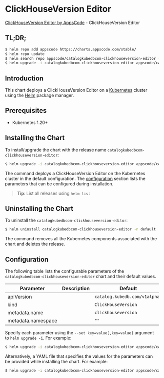 # ClickHouseVersion Editor

[ClickHouseVersion Editor by AppsCode](https://appscode.com) - ClickHouseVersion Editor

## TL;DR;

```bash
$ helm repo add appscode https://charts.appscode.com/stable/
$ helm repo update
$ helm search repo appscode/catalogkubedbcom-clickhouseversion-editor --version=v0.21.0
$ helm upgrade -i catalogkubedbcom-clickhouseversion-editor appscode/catalogkubedbcom-clickhouseversion-editor -n default --create-namespace --version=v0.21.0
```

## Introduction

This chart deploys a ClickHouseVersion Editor on a [Kubernetes](http://kubernetes.io) cluster using the [Helm](https://helm.sh) package manager.

## Prerequisites

- Kubernetes 1.20+

## Installing the Chart

To install/upgrade the chart with the release name `catalogkubedbcom-clickhouseversion-editor`:

```bash
$ helm upgrade -i catalogkubedbcom-clickhouseversion-editor appscode/catalogkubedbcom-clickhouseversion-editor -n default --create-namespace --version=v0.21.0
```

The command deploys a ClickHouseVersion Editor on the Kubernetes cluster in the default configuration. The [configuration](#configuration) section lists the parameters that can be configured during installation.

> **Tip**: List all releases using `helm list`

## Uninstalling the Chart

To uninstall the `catalogkubedbcom-clickhouseversion-editor`:

```bash
$ helm uninstall catalogkubedbcom-clickhouseversion-editor -n default
```

The command removes all the Kubernetes components associated with the chart and deletes the release.

## Configuration

The following table lists the configurable parameters of the `catalogkubedbcom-clickhouseversion-editor` chart and their default values.

|     Parameter      | Description |                 Default                  |
|--------------------|-------------|------------------------------------------|
| apiVersion         |             | <code>catalog.kubedb.com/v1alpha1</code> |
| kind               |             | <code>ClickHouseVersion</code>           |
| metadata.name      |             | <code>clickhouseversion</code>           |
| metadata.namespace |             | <code>""</code>                          |


Specify each parameter using the `--set key=value[,key=value]` argument to `helm upgrade -i`. For example:

```bash
$ helm upgrade -i catalogkubedbcom-clickhouseversion-editor appscode/catalogkubedbcom-clickhouseversion-editor -n default --create-namespace --version=v0.21.0 --set apiVersion=catalog.kubedb.com/v1alpha1
```

Alternatively, a YAML file that specifies the values for the parameters can be provided while
installing the chart. For example:

```bash
$ helm upgrade -i catalogkubedbcom-clickhouseversion-editor appscode/catalogkubedbcom-clickhouseversion-editor -n default --create-namespace --version=v0.21.0 --values values.yaml
```
